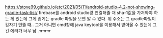 https://stove99.github.io/etc/2021/05/11/android-studio-4.2-not-showing-gradle-task-list/
firebase를 android studio랑 연결해줄 때 sha-1값을 가져와야 하는 게 있는데 그게 쉽게는 gradle 파일을 보면 알 수 있다. 위 주소는 그 gradle파일이 갑자기 안뜰 때..
그거 아니면 cmd창에 java keytool을 이용해서 받아올 수 있는데 그건 에러가 너무 남..ㅠㅠㅠ
